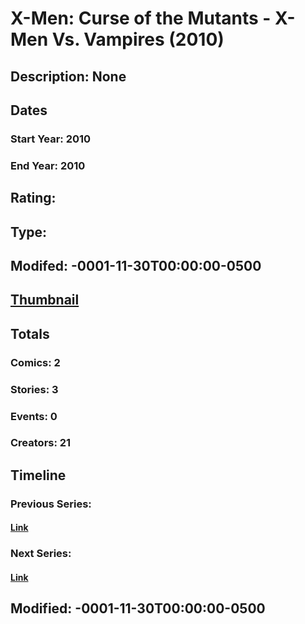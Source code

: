 # X-Men: Curse of the Mutants - X-Men Vs. Vampires (2010)
## Description: None
## Dates
### Start Year: 2010
### End Year: 2010
## Rating: 
## Type: 
## Modifed: -0001-11-30T00:00:00-0500
## [Thumbnail](http://i.annihil.us/u/prod/marvel/i/mg/b/c0/4c0fd0e79a2b0.jpg)
## Totals
### Comics: 2
### Stories: 3
### Events: 0
### Creators: 21
## Timeline
### Previous Series: 
#### [Link]()
### Next Series: 
#### [Link]()
## Modified: -0001-11-30T00:00:00-0500